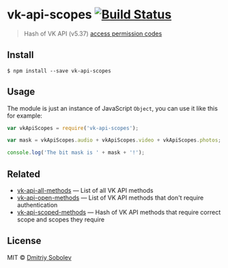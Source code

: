 # vk-api-scopes [![Build Status](https://travis-ci.org/dsblv/vk-api-scopes.svg?branch=master)](https://travis-ci.org/dsblv/vk-api-scopes)

> Hash of VK API (v5.37) [access permission codes](http://vk.com/dev/permissions)


## Install

```
$ npm install --save vk-api-scopes
```


## Usage

The module is just an instance of JavaScript `Object`, you can use it like this for example:

```js
var vkApiScopes = require('vk-api-scopes');

var mask = vkApiScopes.audio + vkApiScopes.video + vkApiScopes.photos;

console.log('The bit mask is ' + mask + '!');
```


## Related

- [vk-api-all-methods](https://github.com/dsblv/vk-api-all-methods) — List of all VK API methods
- [vk-api-open-methods](https://github.com/dsblv/vk-api-open-methods) — List of VK API methods that don't require authentication
- [vk-api-scoped-methods](https://github.com/dsblv/vk-api-scoped-methods) — Hash of VK API methods that require correct scope and scopes they require


## License

MIT © [Dmitriy Sobolev](http://vk.com/sobo13v)
